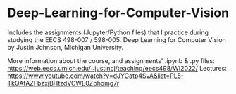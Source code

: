 # Deep-Learning-for-Computer-Vision
Includes the assignments (Jupyter/Python files) that I practice during studying the EECS 498-007 / 598-005: Deep Learning for Computer Vision by Justin Johnson, Michigan University.

More information about the course, and assignments' .ipynb & .py files: https://web.eecs.umich.edu/~justincj/teaching/eecs498/WI2022/
Lectures: https://www.youtube.com/watch?v=dJYGatp4SvA&list=PL5-TkQAfAZFbzxjBHtzdVCWE0Zbhomg7r
